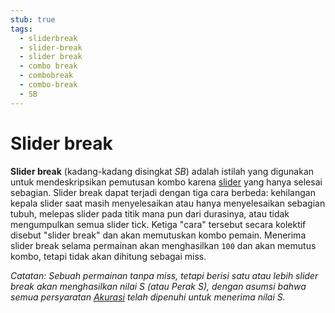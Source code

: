 ```yaml
---
stub: true
tags:
  - sliderbreak
  - slider-break
  - slider break
  - combo break
  - combobreak
  - combo-break
  - SB
---
```


# Slider break

**Slider break** (kadang-kadang disingkat *SB*) adalah istilah yang digunakan untuk mendeskripsikan pemutusan kombo karena [slider](/wiki/Hit_object/Slider) yang hanya selesai sebagian. Slider break dapat terjadi dengan tiga cara berbeda: kehilangan kepala slider saat masih menyelesaikan atau hanya menyelesaikan sebagian tubuh, melepas slider pada titik mana pun dari durasinya, atau tidak mengumpulkan semua slider tick. Ketiga "cara" tersebut secara kolektif disebut "slider break" dan akan memutuskan kombo pemain. Menerima slider break selama permainan akan menghasilkan `100` dan akan memutus kombo, tetapi tidak akan dihitung sebagai miss.

*Catatan: Sebuah permainan tanpa miss, tetapi berisi satu atau lebih slider break akan menghasilkan nilai S (atau Perak S), dengan asumsi bahwa semua persyaratan [Akurasi](/wiki/Akurasi) telah dipenuhi untuk menerima nilai S.*
